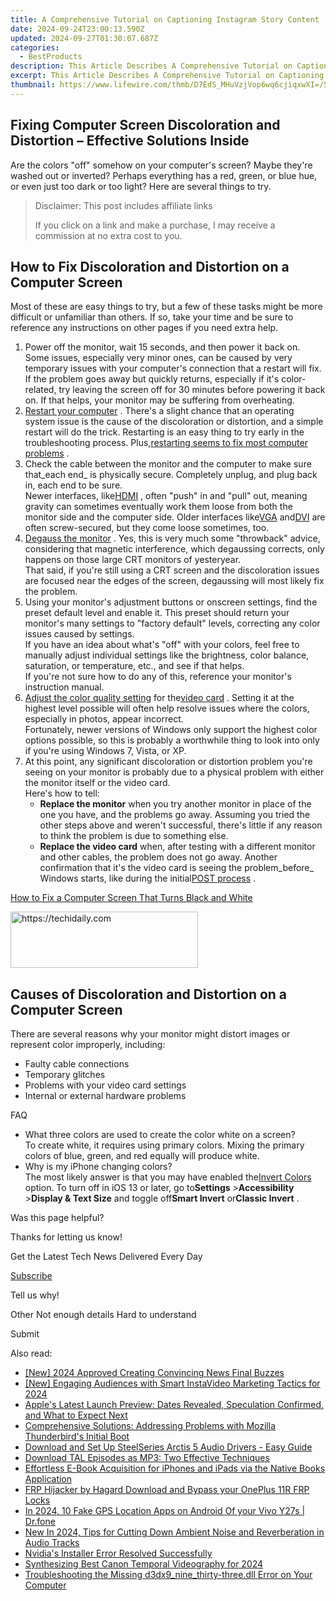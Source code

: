 ```yaml
---
title: A Comprehensive Tutorial on Captioning Instagram Story Content
date: 2024-09-24T23:00:13.590Z
updated: 2024-09-27T01:30:07.687Z
categories:
  - BestProducts
description: This Article Describes A Comprehensive Tutorial on Captioning Instagram Story Content
excerpt: This Article Describes A Comprehensive Tutorial on Captioning Instagram Story Content
thumbnail: https://www.lifewire.com/thmb/D7EdS_MHuVzjVop6wq6cjiqxwXI=/540x405/filters:no_upscale():max_bytes(150000):strip_icc():format(webp)/getty_images_Lilly_Roadstones-8b4923169f5348daa0a4c56cd6655a70.jpg
---
```


## Fixing Computer Screen Discoloration and Distortion – Effective Solutions Inside
 Are the colors "off" somehow on your computer's screen? Maybe they're washed out or inverted? Perhaps everything has a red, green, or blue hue, or even just too dark or too light? Here are several things to try.

>  Disclaimer: This post includes affiliate links
>
>  If you click on a link and make a purchase, I may receive a commission at no extra cost to you.
>

## How to Fix Discoloration and Distortion on a Computer Screen

 Most of these are easy things to try, but a few of these tasks might be more difficult or unfamiliar than others. If so, take your time and be sure to reference any instructions on other pages if you need extra help.

1. Power off the monitor, wait 15 seconds, and then power it back on. Some issues, especially very minor ones, can be caused by very temporary issues with your computer's connection that a restart will fix.  
 If the problem goes away but quickly returns, especially if it's color-related, try leaving the screen off for 30 minutes before powering it back on. If that helps, your monitor may be suffering from overheating.
2. [Restart your computer](https://www.lifewire.com/how-to-reboot-a-computer-2624568) . There's a slight chance that an operating system issue is the cause of the discoloration or distortion, and a simple restart will do the trick. Restarting is an easy thing to try early in the troubleshooting process. Plus,[restarting seems to fix most computer problems](https://www.lifewire.com/why-does-restarting-seem-to-fix-most-computer-problems-2624569) .
3. Check the cable between the monitor and the computer to make sure that_each end_ is physically secure. Completely unplug, and plug back in, each end to be sure.  
 Newer interfaces, like[HDMI](https://www.lifewire.com/hdmi-facts-high-definition-multimedia-interface-1847337) , often "push" in and "pull" out, meaning gravity can sometimes eventually work them loose from both the monitor side and the computer side. Older interfaces like[VGA](https://www.lifewire.com/what-is-vga-2626027) and[DVI](https://www.lifewire.com/understanding-dvi-connections-1846905) are often screw-secured, but they come loose sometimes, too.
4. [Degauss the monitor](https://www.lifewire.com/how-to-degauss-a-computer-monitor-2624487) . Yes, this is very much some "throwback" advice, considering that magnetic interference, which degaussing corrects, only happens on those large CRT monitors of yesteryear.  
 That said, if you're still using a CRT screen and the discoloration issues are focused near the edges of the screen, degaussing will most likely fix the problem.
5. Using your monitor's adjustment buttons or onscreen settings, find the preset default level and enable it. This preset should return your monitor's many settings to "factory default" levels, correcting any color issues caused by settings.  
 If you have an idea about what's "off" with your colors, feel free to manually adjust individual settings like the brightness, color balance, saturation, or temperature, etc., and see if that helps.  
 If you're not sure how to do any of this, reference your monitor's instruction manual.
6. [Adjust the color quality setting](https://www.lifewire.com/how-to-adjust-the-color-quality-setting-in-windows-2626206) for the[video card](https://www.lifewire.com/what-is-a-video-card-2618161) . Setting it at the highest level possible will often help resolve issues where the colors, especially in photos, appear incorrect.  
 Fortunately, newer versions of Windows only support the highest color options possible, so this is probably a worthwhile thing to look into only if you're using Windows 7, Vista, or XP.
7. At this point, any significant discoloration or distortion problem you're seeing on your monitor is probably due to a physical problem with either the monitor itself or the video card.  
 Here's how to tell:  
   * **Replace the monitor** when you try another monitor in place of the one you have, and the problems go away. Assuming you tried the other steps above and weren't successful, there's little if any reason to think the problem is due to something else.  
   * **Replace the video card** when, after testing with a different monitor and other cables, the problem does not go away. Another confirmation that it's the video card is seeing the problem_before_ Windows starts, like during the initial[POST process](https://www.lifewire.com/what-is-post-2625953) .

[How to Fix a Computer Screen That Turns Black and White](https://www.lifewire.com/fix-when-your-computer-screen-turns-black-and-white-5211740)

<!-- affiliate ads begin -->
<a href="https://aligracehair.sjv.io/c/5597632/2135413/19272" target="_top" id="2135413">
  <img src="//a.impactradius-go.com/display-ad/19272-2135413" border="0" alt="https://techidaily.com" width="300" height="90"/>
</a>
<img height="0" width="0" src="https://aligracehair.sjv.io/i/5597632/2135413/19272" style="position:absolute;visibility:hidden;" border="0" />
<!-- affiliate ads end -->

## Causes of Discoloration and Distortion on a Computer Screen

 There are several reasons why your monitor might distort images or represent color improperly, including:

* Faulty cable connections
* Temporary glitches
* Problems with your video card settings
* Internal or external hardware problems

 FAQ

* What three colors are used to create the color white on a screen?  
 To create white, it requires using primary colors. Mixing the primary colors of blue, green, and red equally will produce white.
* Why is my iPhone changing colors?  
 The most likely answer is that you may have enabled the[Invert Colors](https://www.lifewire.com/how-to-invert-colors-on-iphone-4154078) option. To turn off in iOS 13 or later, go to**Settings** \>**Accessibility** \>**Display & Text Size** and toggle off**Smart Invert** or**Classic Invert** .

Was this page helpful?

Thanks for letting us know!

 Get the Latest Tech News Delivered Every Day

[Subscribe](https://www.lifewire.com/#)

Tell us why!

 Other  Not enough details  Hard to understand

 Submit

<ins class="adsbygoogle"
     style="display:block"
     data-ad-format="autorelaxed"
     data-ad-client="ca-pub-7571918770474297"
     data-ad-slot="1223367746"></ins>

<ins class="adsbygoogle"
     style="display:block"
     data-ad-client="ca-pub-7571918770474297"
     data-ad-slot="8358498916"
     data-ad-format="auto"
     data-full-width-responsive="true"></ins>

<span class="atpl-alsoreadstyle">Also read:</span>
<div><ul>
<li><a href="https://youtube-zero.techidaily.com/024-approved-creating-convincing-news-final-buzzes/"><u>[New] 2024 Approved Creating Convincing News Final Buzzes</u></a></li>
<li><a href="https://instagram-video-recordings.techidaily.com/new-engaging-audiences-with-smart-instavideo-marketing-tactics-for-2024/"><u>[New] Engaging Audiences with Smart InstaVideo Marketing Tactics for 2024</u></a></li>
<li><a href="https://techno-recovery.techidaily.com/apples-latest-launch-preview-dates-revealed-speculation-confirmed-and-what-to-expect-next/"><u>Apple's Latest Launch Preview: Dates Revealed, Speculation Confirmed, and What to Expect Next</u></a></li>
<li><a href="https://techno-recovery.techidaily.com/comprehensive-solutions-addressing-problems-with-mozilla-thunderbirds-initial-boot/"><u>Comprehensive Solutions: Addressing Problems with Mozilla Thunderbird's Initial Boot</u></a></li>
<li><a href="https://win-amazing.techidaily.com/download-and-set-up-steelseries-arctis-5-audio-drivers-easy-guide/"><u>Download and Set Up SteelSeries Arctis 5 Audio Drivers - Easy Guide</u></a></li>
<li><a href="https://fox-search.techidaily.com/download-tal-episodes-as-mp3-two-effective-techniques/"><u>Download TAL Episodes as MP3: Two Effective Techniques</u></a></li>
<li><a href="https://techno-recovery.techidaily.com/effortless-e-book-acquisition-for-iphones-and-ipads-via-the-native-books-application/"><u>Effortless E-Book Acquisition for iPhones and iPads via the Native Books Application</u></a></li>
<li><a href="https://android-frp.techidaily.com/frp-hijacker-by-hagard-download-and-bypass-your-oneplus-11r-frp-locks-by-drfone-android/"><u>FRP Hijacker by Hagard Download and Bypass your OnePlus 11R FRP Locks</u></a></li>
<li><a href="https://android-location.techidaily.com/in-2024-10-fake-gps-location-apps-on-android-of-your-vivo-y27s-drfone-by-drfone-virtual/"><u>In 2024, 10 Fake GPS Location Apps on Android Of your Vivo Y27s | Dr.fone</u></a></li>
<li><a href="https://audio-shaping.techidaily.com/new-in-2024-tips-for-cutting-down-ambient-noise-and-reverberation-in-audio-tracks/"><u>New In 2024, Tips for Cutting Down Ambient Noise and Reverberation in Audio Tracks</u></a></li>
<li><a href="https://network-issues.techidaily.com/nvidias-installer-error-resolved-successfully/"><u>Nvidia's Installer Error Resolved Successfully</u></a></li>
<li><a href="https://some-guidance.techidaily.com/synthesizing-best-canon-temporal-videography-for-2024/"><u>Synthesizing Best Canon Temporal Videography for 2024</u></a></li>
<li><a href="https://techno-recovery.techidaily.com/troubleshooting-the-missing-d3dx9ninethirty-threedll-error-on-your-computer/"><u>Troubleshooting the Missing d3dx9_nine_thirty-three.dll Error on Your Computer</u></a></li>
</ul></div>

